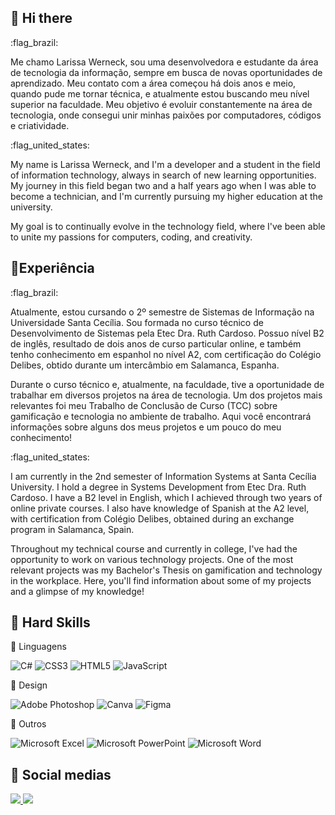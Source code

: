 ## 👋 Hi there
:flag_brazil:

Me chamo Larissa Werneck, sou uma desenvolvedora e estudante da área de tecnologia da informação, sempre em busca de novas oportunidades de aprendizado. Meu contato com a área começou há dois anos e meio, quando pude me tornar técnica, e atualmente estou buscando meu nível superior na faculdade.
Meu objetivo é evoluir constantemente na área de tecnologia, onde consegui unir minhas paixões por computadores, códigos e criatividade.

:flag_united_states:

My name is Larissa Werneck, and I'm a developer and a student in the field of information technology, always in search of new learning opportunities. My journey in this field began two and a half years ago when I was able to become a technician, and I'm currently pursuing my higher education at the university.

My goal is to continually evolve in the technology field, where I've been able to unite my passions for computers, coding, and creativity.


## 🥇Experiência
:flag_brazil: 

Atualmente, estou cursando o 2º semestre de Sistemas de Informação na Universidade Santa Cecília. Sou formada no curso técnico de Desenvolvimento de Sistemas pela Etec Dra. Ruth Cardoso. Possuo nível B2 de inglês, resultado de dois anos de curso particular online, e também tenho conhecimento em espanhol no nível A2, com certificação do Colégio Delibes, obtido durante um intercâmbio em Salamanca, Espanha.

Durante o curso técnico e, atualmente, na faculdade, tive a oportunidade de trabalhar em diversos projetos na área de tecnologia. Um dos projetos mais relevantes foi meu Trabalho de Conclusão de Curso (TCC) sobre gamificação e tecnologia no ambiente de trabalho. Aqui você encontrará informações sobre alguns dos meus projetos e um pouco do meu conhecimento!

:flag_united_states:

I am currently in the 2nd semester of Information Systems at Santa Cecília University. I hold a degree in Systems Development from Etec Dra. Ruth Cardoso. I have a B2 level in English, which I achieved through two years of online private courses. I also have knowledge of Spanish at the A2 level, with certification from Colégio Delibes, obtained during an exchange program in Salamanca, Spain.

Throughout my technical course and currently in college, I've had the opportunity to work on various technology projects. One of the most relevant projects was my Bachelor's Thesis on gamification and technology in the workplace. Here, you'll find information about some of my projects and a glimpse of my knowledge!



## 🦾 Hard Skills
📝 Linguagens

![C#](https://img.shields.io/badge/c%23-%23239120.svg?style=for-the-badge&logo=c-sharp&logoColor=white)
![CSS3](https://img.shields.io/badge/css3-%231572B6.svg?style=for-the-badge&logo=css3&logoColor=white)
![HTML5](https://img.shields.io/badge/html5-%23E34F26.svg?style=for-the-badge&logo=html5&logoColor=white)
![JavaScript](https://img.shields.io/badge/javascript-%23323330.svg?style=for-the-badge&logo=javascript&logoColor=%23F7DF1E)


🎨 Design

![Adobe Photoshop](https://img.shields.io/badge/adobe%20photoshop-%2331A8FF.svg?style=for-the-badge&logo=adobe%20photoshop&logoColor=white)
![Canva](https://img.shields.io/badge/Canva-%2300C4CC.svg?style=for-the-badge&logo=Canva&logoColor=white)
![Figma](https://img.shields.io/badge/figma-%23F24E1E.svg?style=for-the-badge&logo=figma&logoColor=white)


📌 Outros

![Microsoft Excel](https://img.shields.io/badge/Microsoft_Excel-217346?style=for-the-badge&logo=microsoft-excel&logoColor=white)
![Microsoft PowerPoint](https://img.shields.io/badge/Microsoft_PowerPoint-B7472A?style=for-the-badge&logo=microsoft-powerpoint&logoColor=white)
![Microsoft Word](https://img.shields.io/badge/Microsoft_Word-2B579A?style=for-the-badge&logo=microsoft-word&logoColor=white)


## 📱 Social medias
<a href="https://www.linkedin.com/in/larissa-werneck-soares-a33447264/">
  <img src="https://img.shields.io/badge/LinkedIn-0077B5?style=for-the-badge&logo=linkedin&logoColor=white" />
</a>
<a href="mailto:larissawerneck8@gmail.com">
  <img src="https://img.shields.io/badge/Gmail-D14836?style=for-the-badge&logo=gmail&logoColor=white" />
</a>

